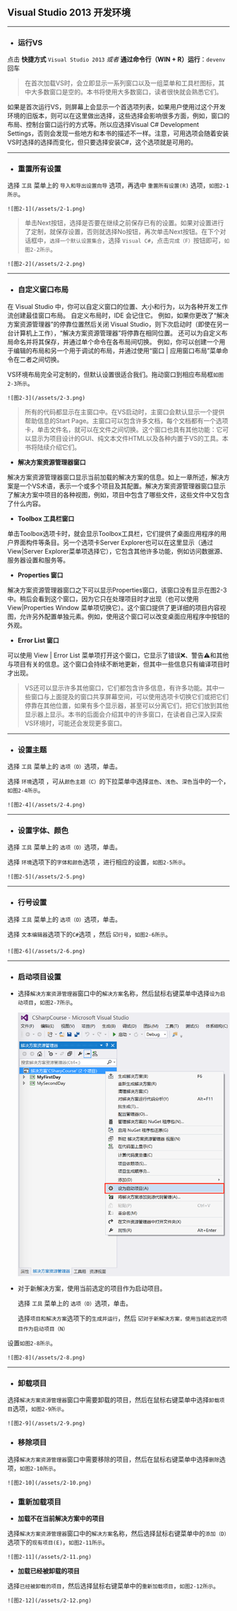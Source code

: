 ## Visual Studio 2013 开发环境

---

* ### 运行VS


点击 **快捷方式** `Visual Studio 2013` _或者_
**通过命令行（WIN + R）运行**：`devenv` 回车

> 在首次加载VS时，会立即显示一系列窗口以及一组菜单和工具栏图标，其中大多数窗口是空的。本书将使用大多数窗口，读者很快就会熟悉它们。

如果是首次运行VS，则屏幕上会显示一个首选项列表，如果用户使用过这个开发环境的旧版本，则可以在这里做出选择，这些选择会影响很多方面，例如，窗口的布局、控制台窗口运行的方式等。所以应选择Visual C\# Development Settings，否则会发现一些地方和本书的描述不一样。注意，可用选项会随着安装VS时选择的选择而变化，但只要选择安装C\#，这个选项就是可用的。

---

* ### 重置所有设置


选择 `工具` 菜单上的 `导入和导出设置向导` 选项，再选中 `重置所有设置(R)` 选项，`如图2-1所示`。

    ![图2-1](/assets/2-1.png)

> 单击Next按钮，选择是否要在继续之前保存已有的设置。如果对设置进行了定制，就保存设置，否则就选择No按钮，再次单击Next按钮。在下个对话框中，`选择一个默认设置集合`，选择 `Visual C#`，点击`完成（F）`按钮即可，`如图2-2所示`。

    ![图2-2](/assets/2-2.png)

---

* ### 自定义窗口布局


在 Visual Studio 中，你可以自定义窗口的位置、大小和行为，以为各种开发工作流创建最佳窗口布局。 自定义布局时，IDE 会记住它。 例如，如果你更改了“解决方案资源管理器”的停靠位置然后关闭 Visual Studio，则下次启动时（即使在另一台计算机上工作），“解决方案资源管理器”将停靠在相同位置。 还可以为自定义布局命名并将其保存，并通过单个命令在各布局间切换。 例如，你可以创建一个用于编辑的布局和另一个用于调试的布局，并通过使用“窗口 \| 应用窗口布局”菜单命令在二者之间切换。

VS环境布局完全可定制的，但默认设置很适合我们。拖动窗口到相应布局框`如图2-3所示`。

    ![图2-3](/assets/2-3.png)

> 所有的代码都显示在主窗口中。在VS启动时，主窗口会默认显示一个提供帮助信息的Start Page。主窗口可以包含许多文档，每个文档都有一个选项卡，单击文件名，就可以在文件之间切换。这个窗口也具有其他功能：它可以显示为项目设计的GUI、纯文本文件HTML以及各种内置于VS的工具。本书将陆续介绍它们。

* **解决方案资源管理器窗口**

解决方案资源管理器窗口显示当前加载的解决方案的信息。如上一章所述，解决方案是一个VS术语，表示一个或多个项目及其配置。解决方案资源管理器窗口显示了解决方案中项目的各种视图，例如，项目中包含了哪些文件，这些文件中又包含了什么内容。

* **Toolbox 工具栏窗口**

单击Toolbox选项卡时，就会显示Toolbox工具栏，它们提供了桌面应用程序的用户界面构件等条目。另一个选项卡Server Explorer也可以在这里显示（通过View\|Server Explorer菜单项选择它），它包含其他许多功能，例如访问数据源、服务器设置和服务等。

* **Properties 窗口**

解决方案资源管理器窗口之下可以显示Properties窗口，该窗口没有显示在图2-3中。稍后会看到这个窗口，因为它只在处理项目时才出现（也可以使用View\|Properties Window 菜单项切换它）。这个窗口提供了更详细的项目内容视图，允许另外配置单独元素。例如，使用这个窗口可以改变桌面应用程序中按钮的外观。

* **Error List 窗口**

可以使用 View \| Error List 菜单项打开这个窗口，它显示了错误❌、警告⚠️和其他与项目有关的信息。这个窗口会持续不断地更新，但其中一些信息只有编译项目时才出现。


> VS还可以显示许多其他窗口，它们都包含许多信息，有许多功能。其中一些窗口与上面提及的窗口共享屏幕空间，可以使用选项卡切换它们或把它们停靠在其他位置，如果有多个显示器，甚至可以分离它们，把它们放到其他显示器上显示。本书的后面会介绍其中的许多窗口，在读者自己深入探索VS环境时，可能还会发现更多窗口。


---

* ### 设置主题


选择 `工具` 菜单上的 `选项（O）`选项，单击。

选择 `环境`选项 ，可从`颜色主题（C）`的下拉菜单中选择`蓝色`、`浅色`、`深色`当中的一个，`如图2-4所示`。

    ![图2-4](/assets/2-4.png)

---

* ### 设置字体、颜色


选择 `工具` 菜单上的 `选项（O）`选项，单击。

选择 `环境`选项下的`字体和颜色`选项 ，进行相应的设置，`如图2-5所示`。

    ![图2-5](/assets/2-5.png)

---

* ### 行号设置


选择 `工具` 菜单上的 `选项（O）`选项，单击。

选择 `文本编辑器`选项下的`C#`选项 ，然后 ☑️`行号`，`如图2-6所示`。

    ![图2-6](/assets/2-6.png)

---

* ### 启动项目设置

* 选择`解决方案资源管理器`窗口中的`解决方案`名称，然后鼠标右键菜单中选择`设为启动项目`，`如图2-7所示`。


    ![图2-7](/assets/2-7.png)

* 对于新解决方案，使用当前选定的项目作为启动项目。

  选择 `工具` 菜单上的 `选项（O）`选项，单击。

  选择`项目和解决方案`选项下的`生成并运行`，然后 ☑️`对于新解决方案，使用当前选定的项目作为启动项目（N）`


设置`如图2-8所示`。

    ![图2-8](/assets/2-8.png)

---

* ### 卸载项目


选择`解决方案资源管理器`窗口中需要卸载的项目，然后在鼠标右键菜单中选择`卸载项目`选项，`如图2-9所示`。

    ![图2-9](/assets/2-9.png)

* ### 移除项目


选择`解决方案资源管理器`窗口中需要移除的项目，然后在鼠标右键菜单中选择`删除`选项，`如图2-10所示`。

    ![图2-10](/assets/2-10.png)

* ### 重新加载项目

* **加载不在当前解决方案中的项目**


选择`解决方案资源管理器`窗口中的`解决方案`名称，然后选择鼠标右键菜单中的`添加（D）`选项下的`现有项目(E)`，`如图2-11所示`。

    ![图2-11](/assets/2-11.png)

* **加载已经被卸载的项目**

选择`已经被卸载的项目`，然后选择鼠标右键菜单中的`重新加载项目`，`如图2-12所示`。

    ![图2-12](/assets/2-12.png)




